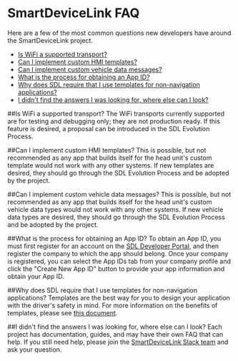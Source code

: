 # SmartDeviceLink FAQ
Here are a few of the most common questions new developers have around the SmartDeviceLink project. 

- [Is WiFi a supported transport?](#is-wifi-a-supported-transport?)
- [Can I implement custom HMI templates?](#can-i-implement-custom-hmi-templates?)
- [Can I implement custom vehicle data messages?](#can-i-implement-custom-vehicle-data-messages?)
- [What is the process for obtaining an App ID?](#what-is-the-process-for-obtaining-an-app-id?)
- [Why does SDL require that I use templates for non-navigation applications?](#why_templates?)
- [I didn't find the answers I was looking for, where else can I look?](#i-didn't-find-the-answers-i-was-looking-for,-where-else-can-i-look?)

##Is WiFi a supported transport?<a id="is-wifi-a-supported-transport?"></a>
The WiFi transports currently supported are for testing and debugging only; they are not production ready. If this feature is desired, a proposal can be introduced in the SDL Evolution Process. 

##Can I implement custom HMI templates?<a id="an-i-implement-custom-hmi-templates?"></a>
This is possible, but not recommended as any app that builds itself for the head unit's custom template would not work with any other systems.  If new templates are desired, they should go through the SDL Evolution Process and be adopted by the project.

##Can I implement custom vehicle data messages?<a id="can-i-implement-custom-vehicle-data-messages?"></a>
This is possible, but not recommended as any app that builds itself for the head unit's custom vehicle data types would not work with any other systems.  If new vehicle data types are desired, they should go through the SDL Evolution Process and be adopted by the project.

##What is the process for obtaining an App ID?<a id="what-is-the-process-for-obtaining-an-app-id?"></a>
To obtain an App ID, you must first register for an account on the [SDL Developer Portal](https://smartdevicelink.com/register/), and then register the company to which the app should belong.  Once your company is registered, you can select the App IDs tab from your company profile and click the "Create New App ID" button to provide your app information and obtain your App ID.

##Why does SDL require that I use templates for non-navigation applications?<a id="why_templates?"></a>
Templates are the best way for you to design your application with the driver's safety in mind.  For more information on the benefits of templates, please see [this document](https://d83tozu1c8tt6.cloudfront.net/media/resources/templates_vs_video_streaming.pdf).

##I didn't find the answers I was looking for, where else can I look?<a id="i-didn't-find-the-answers-i-was-looking-for,-where-else-can-i-look?"></a>
Each project has documentation, guides, and may have their own FAQ that can help. If you still need help, please join the [SmartDeviceLink Slack team](http://slack.smartdevicelink.com/) and ask  your question.

